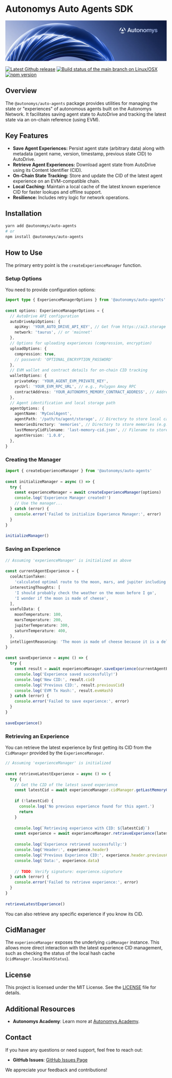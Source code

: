 # Autonomys Auto Agents SDK

![Autonomys Banner](https://github.com/autonomys/auto-sdk/blob/main/.github/images/autonomys-banner.webp)

[![Latest Github release](https://img.shields.io/github/v/tag/autonomys/auto-sdk.svg)](https://github.com/autonomys/auto-sdk/tags)
[![Build status of the main branch on Linux/OSX](https://img.shields.io/github/actions/workflow/status/autonomys/auto-sdk/build.yaml?branch=main&label=Linux%2FOSX%20build)](https://github.com/autonomys/auto-sdk/actions/workflows/build.yaml)
[![npm version](https://badge.fury.io/js/@autonomys%2Fauto-agents.svg)](https://badge.fury.io/js/@autonomys/auto-agents)

## Overview

The `@autonomys/auto-agents` package provides utilities for managing the state or "experiences" of autonomous agents built on the Autonomys Network. It facilitates saving agent state to AutoDrive and tracking the latest state via an on-chain reference (using EVM).

## Key Features

- **Save Agent Experiences:** Persist agent state (arbitrary data) along with metadata (agent name, version, timestamp, previous state CID) to AutoDrive.
- **Retrieve Agent Experiences:** Download agent state from AutoDrive using its Content Identifier (CID).
- **On-Chain State Tracking:** Store and update the CID of the latest agent experience on an EVM-compatible chain.
- **Local Caching:** Maintain a local cache of the latest known experience CID for faster lookups and offline support.
- **Resilience:** Includes retry logic for network operations.

## Installation

```bash
yarn add @autonomys/auto-agents
# or
npm install @autonomys/auto-agents
```

## How to Use

The primary entry point is the `createExperienceManager` function.

### Setup Options

You need to provide configuration options:

```typescript
import type { ExperienceManagerOptions } from '@autonomys/auto-agents'

const options: ExperienceManagerOptions = {
  // AutoDrive API configuration
  autoDriveApiOptions: {
    apiKey: 'YOUR_AUTO_DRIVE_API_KEY', // Get from https://ai3.storage
    network: 'taurus', // or 'mainnet'
  },
  // Options for uploading experiences (compression, encryption)
  uploadOptions: {
    compression: true,
    // password: 'OPTIONAL_ENCRYPTION_PASSWORD'
  },
  // EVM wallet and contract details for on-chain CID tracking
  walletOptions: {
    privateKey: 'YOUR_AGENT_EVM_PRIVATE_KEY',
    rpcUrl: 'YOUR_EVM_RPC_URL', // e.g., Polygon Amoy RPC
    contractAddress: 'YOUR_AUTONOMYS_MEMORY_CONTRACT_ADDRESS', // Address of the deployed Memory contract
  },
  // Agent identification and local storage path
  agentOptions: {
    agentName: 'MyCoolAgent',
    agentPath: '/path/to/agent/storage', // Directory to store local cache (e.g., './agent-data')
    memoriesDirectory: 'memories', // Directory to store memories (e.g., './memories')
    lastMemoryCidFilename: 'last-memory-cid.json', // Filename to store the last memory CID (e.g., './last-memory-cid.json')
    agentVersion: '1.0.0',
  },
}
```

### Creating the Manager

```typescript
import { createExperienceManager } from '@autonomys/auto-agents'

const initializeManager = async () => {
  try {
    const experienceManager = await createExperienceManager(options)
    console.log('Experience Manager created!')
    // Use the manager...
  } catch (error) {
    console.error('Failed to initialize Experience Manager:', error)
  }
}

initializeManager()
```

### Saving an Experience

```typescript
// Assuming 'experienceManager' is initialized as above

const currentAgentExperience = {
  coolActionTaken:
    'calculated optimal route to the moon, mars, and jupiter including a stop at saturn',
  interestingThoughts: [
    'I should probably check the weather on the moon before I go',
    'I wonder if the moon is made of cheese',
  ],
  usefulData: {
    moonTemperature: 100,
    marsTemperature: 200,
    jupiterTemperature: 300,
    saturnTemperature: 400,
  },
  intelligentReasoning: 'The moon is made of cheese because it is a delicious food.',
}

const saveExperience = async () => {
  try {
    const result = await experienceManager.saveExperience(currentAgentExperience)
    console.log('Experience saved successfully!')
    console.log('New CID:', result.cid)
    console.log('Previous CID:', result.previousCid)
    console.log('EVM Tx Hash:', result.evmHash)
  } catch (error) {
    console.error('Failed to save experience:', error)
  }
}

saveExperience()
```

### Retrieving an Experience

You can retrieve the latest experience by first getting its CID from the `CidManager` provided by the `ExperienceManager`.

```typescript
// Assuming 'experienceManager' is initialized

const retrieveLatestExperience = async () => {
  try {
    // Get the CID of the latest saved experience
    const latestCid = await experienceManager.cidManager.getLastMemoryCid()

    if (!latestCid) {
      console.log('No previous experience found for this agent.')
      return
    }

    console.log(`Retrieving experience with CID: ${latestCid}`)
    const experience = await experienceManager.retrieveExperience(latestCid)

    console.log('Experience retrieved successfully:')
    console.log('Header:', experience.header)
    console.log('Previous Experience CID:', experience.header.previousCid) // This could be used to create a chain of experiences
    console.log('Data:', experience.data)

    // TODO: Verify signature: experience.signature
  } catch (error) {
    console.error('Failed to retrieve experience:', error)
  }
}

retrieveLatestExperience()
```

You can also retrieve any specific experience if you know its CID.

## CidManager

The `experienceManager` exposes the underlying `cidManager` instance. This allows more direct interaction with the latest experience CID management, such as checking the status of the local hash cache (`cidManager.localHashStatus`).

## License

This project is licensed under the MIT License. See the [LICENSE](LICENSE) file for details.

## Additional Resources

- **Autonomys Academy**: Learn more at [Autonomys Academy](https://academy.autonomys.xyz).

## Contact

If you have any questions or need support, feel free to reach out:

- **GitHub Issues**: [GitHub Issues Page](https://github.com/autonomys/auto-sdk/issues)

We appreciate your feedback and contributions!
